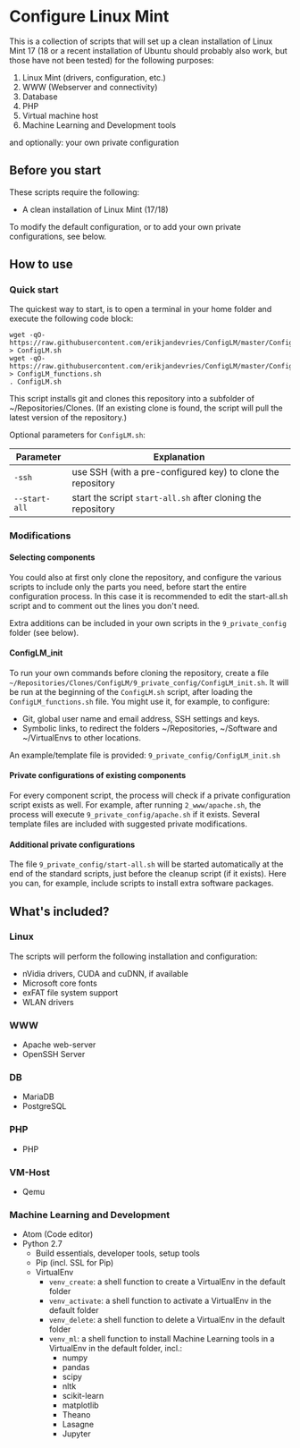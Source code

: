 # Configure Linux Mint

This is a collection of scripts that will set up a clean installation of
Linux Mint 17 (18 or a recent installation of Ubuntu should probably also work, but those have not been tested) for the following purposes:

1. Linux Mint (drivers, configuration, etc.)
2. WWW (Webserver and connectivity)
3. Database
4. PHP
5. Virtual machine host
6. Machine Learning and Development tools

and optionally: your own private configuration

## Before you start

These scripts require the following:

* A clean installation of Linux Mint (17/18)

To modify the default configuration, or to add your own private configurations, see below.


## How to use

### Quick start

The quickest way to start, is to open a terminal in your home folder and
execute the following code block:

    wget -qO- https://raw.githubusercontent.com/erikjandevries/ConfigLM/master/ConfigLM.sh > ConfigLM.sh
    wget -qO- https://raw.githubusercontent.com/erikjandevries/ConfigLM/master/ConfigLM_functions.sh > ConfigLM_functions.sh
    . ConfigLM.sh

This script installs git and clones this repository into a subfolder of
~/Repositories/Clones. (If an existing clone is found, the script will pull the latest version of the repository.)

Optional parameters for `ConfigLM.sh`:

Parameter | Explanation
--- | ---
`-ssh` | use SSH (with a pre-configured key) to clone the repository
`--start-all` | start the script `start-all.sh` after cloning the repository

### Modifications

#### Selecting components

You could also at first only clone the repository, and configure the various scripts
to include only the parts you need, before start the entire configuration process. In this case it is recommended to edit the start-all.sh script and to comment out the lines you don't need.

Extra additions can be included in your own scripts in the `9_private_config` folder (see below).

#### ConfigLM_init

To run your own commands before cloning the repository, create a file `~/Repositories/Clones/ConfigLM/9_private_config/ConfigLM_init.sh`. It will be run at the beginning of the `ConfigLM.sh` script, after loading the `ConfigLM_functions.sh` file. You might use it, for example, to configure:

* Git, global user name and email address, SSH settings and keys.
* Symbolic links, to redirect the folders ~/Repositories, ~/Software and ~/VirtualEnvs to other locations.

An example/template file is provided: `9_private_config/ConfigLM_init.sh`

#### Private configurations of existing components

For every component script, the process will check if a private configuration script exists as well. For example, after running `2_www/apache.sh`, the process will execute `9_private_config/apache.sh` if it exists. Several template files are included with suggested private modifications.

#### Additional private configurations

The file `9_private_config/start-all.sh` will be started automatically at the end of the standard scripts, just before the cleanup script (if it exists). Here you can, for example, include scripts to install extra software packages.


## What's included?

### Linux

The scripts will perform the following installation and configuration:

* nVidia drivers, CUDA and cuDNN, if available
* Microsoft core fonts
* exFAT file system support
* WLAN drivers

### WWW

* Apache web-server
* OpenSSH Server

### DB

* MariaDB
* PostgreSQL

### PHP

* PHP

### VM-Host

* Qemu

### Machine Learning and Development

* Atom (Code editor)
* Python 2.7
  * Build essentials, developer tools, setup tools
  * Pip (incl. SSL for Pip)
  * VirtualEnv
    * `venv_create`: a shell function to create a VirtualEnv in the default folder
    * `venv_activate`: a shell function to activate a VirtualEnv in the default folder
    * `venv_delete`: a shell function to delete a VirtualEnv in the default folder
    * `venv_ml`: a shell function to install Machine Learning tools in a VirtualEnv in the default folder, incl.:
      * numpy
      * pandas
      * scipy
      * nltk
      * scikit-learn
      * matplotlib
      * Theano
      * Lasagne
      * Jupyter
